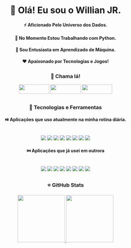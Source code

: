 
<div align="center">
  
<h1> 👋 Olá! Eu sou o Willian JR.</h1>
  
<h4> ⚡ Aficionado Pelo Universo dos Dados.</h4>  
<h4> 🎯 No Momento Estou Trabalhando com Python.</h4>
<h4> 🤖 Sou Entusiasta em Aprendizado de Máquina.</h4>
<h4> ❤️ Apaixonado por Tecnologias e Jogos!</h4>
 
</div>

##

<div align="center">
  
<h3> 🤙 Chama lá!</h3>
  
[<img style="height: 30px; width: 96px;" src="https://img.shields.io/badge/Telegram-2CA5E0?style=for-the-badge&logo=telegram&logoColor=white" />](https://t.me/WILLJR16)
[<img style="height: 30px; width: 96px;" src="https://img.shields.io/badge/LinkedIn-0077B5?style=for-the-badge&logo=linkedin&logoColor=white" />](https://www.linkedin.com/in/willian-marques-250bb31a5/)
[<img style="height: 30px; width: 96px;" src="https://img.shields.io/badge/Discord-5865F2?style=for-the-badge&logo=discord&logoColor=white" />](https://discordapp.com/users/Will_JR#2025)
  
</div>

##

<div align="center">

<h3> 🚀 Tecnologias e Ferramentas</h3>
<h4> ⏯️ Aplicações que uso atualmente na minha rotina diária. </h4>

<div style="display: inline_block" align="center"> <br>
  
<img src="https://img.shields.io/badge/Python-FFD43B?style=for-the-badge&logo=python&logoColor=blue" /> 
<img src="https://img.shields.io/badge/JavaScript-323330?style=for-the-badge&logo=javascript&logoColor=F7DF1E" />
<img src="https://img.shields.io/badge/HTML5-E34F26?style=for-the-badge&logo=html5&logoColor=white" />
<img src="https://img.shields.io/badge/CSS3-1572B6?style=for-the-badge&logo=css3&logoColor=white" />
<img src="https://img.shields.io/badge/MySQL-005C84?style=for-the-badge&logo=mysql&logoColor=white" />
<img src="https://img.shields.io/badge/PostgreSQL-316192?style=for-the-badge&logo=postgresql&logoColor=white" />
<img src="https://img.shields.io/badge/GIT-E44C30?style=for-the-badge&logo=git&logoColor=white" />
<img src="https://img.shields.io/badge/Visual_Studio_Code-0078D4?style=for-the-badge&logo=visual%20studio%20code&logoColor=white" />

</div>

<h4> ⏮️ Aplicações que já usei em outrora </h4>

<div style="display: inline_block" align="center"> <br>
  
<img src="https://img.shields.io/badge/Spring_Boot-F2F4F9?style=for-the-badge&logo=spring-boot" />
<img src="https://img.shields.io/badge/apache_maven-C71A36?style=for-the-badge&logo=apachemaven&logoColor=white" />
<img src="https://img.shields.io/badge/Jupyter-F37626.svg?&style=for-the-badge&logo=Jupyter&logoColor=white" />
<img src="https://img.shields.io/badge/MongoDB-4EA94B?style=for-the-badge&logo=mongodb&logoColor=white" />
<img src="https://img.shields.io/badge/Eclipse-2C2255?style=for-the-badge&logo=eclipse&logoColor=white" />
<img src="https://img.shields.io/badge/Spyder%20Ide-FF0000?style=for-the-badge&logo=spyder%20ide&logoColor=white" />
<img src="https://img.shields.io/badge/Java-ED8B00?style=for-the-badge&logo=java&logoColor=white" />
<img src="https://img.shields.io/badge/Vue.js-35495E?style=for-the-badge&logo=vuedotjs&logoColor=4FC08D" />

</div>
  
</div>

##

<div align="center">
  
<h3> ⭐ GitHub Stats</h3>
  
<a href="https://github.com/WillJR183">
<img height="150em" src="https://github-readme-stats-git-masterrstaa-rickstaa.vercel.app/api?username=WillJR183&show_icons=true&theme=highcontrast&hide_title=true" />
<img height="150em" src="[https://github-readme-stats.vercel.app](https://github-readme-stats-git-masterrstaa-rickstaa.vercel.app/api/top-langs/?username=WillJR183&theme=highcontrast&langs_count=6&layout=compact" />
</a>
  
</div>
